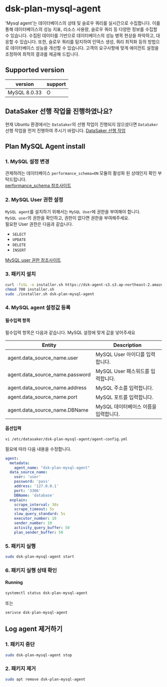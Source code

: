 # dsk-plan-mysql-agent

'Mysql agent'는 데이터베이스의 상태 및 슬로우 쿼리를 실시간으로 수집합니다. 이를 통해 데이터베이스의 성능 지표, 리소스 사용량, 슬로우 쿼리 등 다양한 정보를 수집할 수 있습니다. 수집된 데이터를 기반으로 데이터베이스의 성능 병목 현상을 파악하고, 대응할 수 있습니다. 또한, 슬로우 쿼리를 탐지하여 인덱스 생성, 쿼리 최적화 등의 방법으로 데이터베이스 성능을 개선할 수 있습니다. 고객의 요구사항에 맞게 에이전트 설정을 조정하여 최적의 결과를 제공해 드립니다.

## Supported version

| version      | support |
| ------------ | ------- |
| MySQL 8.0.33 | O       |

## DataSaker 선행 작업을 진행하였나요?

현재 Ubuntu 환경에서는 `DataSaker`의 선행 작업이 진행되지 않으셨다면 `DataSaker` 선행 작업을 먼저 진행하여 주시기 바랍니다. [DataSaker 선행 작업]($%7BPREPARATION\_MANUAL\_KR%7D/)

## Plan MySQL Agent install

### 1. MySQL 설정 변경

관제하려는 데이터베이스 `performance_schema=ON` 모듈의 활성화 된 상태인지 확인 부탁드립니다.\
[performance\_schema 참조사이트](https://dev.mysql.com/doc/refman/8.0/en/performance-schema-quick-start.html)

### 2. MySQL User 권한 설정

`MySQL agent`를 설치하기 위해서는 `MySQL User`에 권한을 부여해야 합니다.\
`MySQL user`의 권한을 확인하고, 권한이 없다면 권한을 부여해주세요.\
필요한 User 권한은 다음과 같습니다.

* `SELECT`
* `UPDATE`
* `DELETE`
* `INSERT`

[MySQL user 권한 참조사이트](https://dev.mysql.com/doc/refman/8.0/en/grant.html)

### 3. 패키지 설치

```bash
curl -fsSL -o installer.sh https://dsk-agent-s3.s3.ap-northeast-2.amazonaws.com/dsk-agent-s3/public/install.sh
chmod 700 installer.sh
sudo ./installer.sh dsk-plan-mysql-agent
```

### 4. MySQL agent 설정값 등록

#### 필수입력 항목

필수입력 항목은 다음과 같습니다. MySQL 설정에 맞게 값을 넣어주세요

| Entity                            | Description             |
| --------------------------------- | ----------------------- |
| agent.data\_source\_name.user     | MySQL User 아이디를 입력합니다.  |
| agent.data\_source\_name.password | MySQL User 패스워드를 입력합니다. |
| agent.data\_source\_name.address  | MySQL 주소를 입력합니다.        |
| agent.data\_source\_name.port     | MySQL 포트를 입력합니다.        |
| agent.data\_source\_name.DBName   | MySQL 데이터베이스 이름을 입력합니다. |

#### 옵션입력

```shell
vi /etc/datasaker/dsk-plan-mysql-agent/agent-config.yml
```

필요에 따라 다음 내용을 수정합니다.

```yaml
agent:
  metadata:
    agent_name: "dsk-plan-mysql-agent"
  data_source_name:
    user: 'user'
    password: 'pass'
    address: '127.0.0.1'
    port: '3306'
    DBName: 'database'
  explain:
    scrape_interval: 30s
    scrape_timeout: 5s
    slow_query_standard: 5s
    executor_number: 10
    sender_number: 10
    activity_query_buffer: 50
    plan_sender_buffer: 50
```

### 5. 패키지 실행

```bash
sudo dsk-plan-mysql-agent start
```

### 6. 패키지 실행 상태 확인

#### Running

```bash
systemctl status dsk-plan-mysql-agent
```

또는

```shell
serivce dsk-plan-mysql-agent
```

## Log agent 제거하기

### 1. 패키지 중단

```bash
sudo dsk-plan-mysql-agent stop
```

### 2. 패키지 제거

```bash
sudo apt remove dsk-plan-mysql-agent
```
